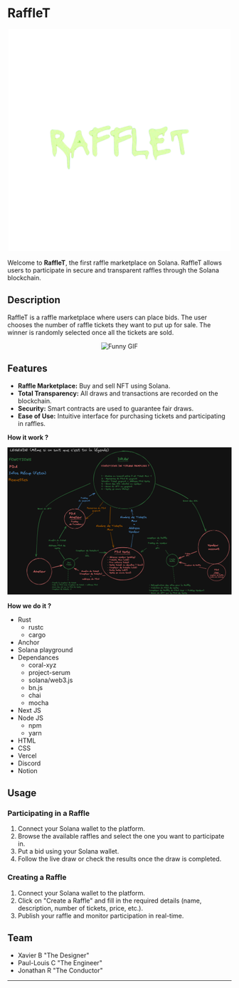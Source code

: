 # RaffleT

<p align="center">
  <img src="https://github.com/RisMouZ/RaffleT/blob/main/images/Rafflet_logo_no_back.png" alt="RaffleT Logo">
</p>

Welcome to **RaffleT**, the first raffle marketplace on Solana. RaffleT allows users to participate in secure and transparent raffles through the Solana blockchain.

## Description

RaffleT is a raffle marketplace where users can place bids. 
The user chooses the number of raffle tickets they want to put up for sale. The winner is randomly selected once all the tickets are sold.

<p align="center">
  <img src="https://i.giphy.com/media/v1.Y2lkPTc5MGI3NjExbnJvcWZuODN1d3JraGc0bDRlb3U1d3B0cmxqM3p5NzFmd21uMTNqYSZlcD12MV9pbnRlcm5hbF9naWZfYnlfaWQmY3Q9Zw/2dgL47e8NwHT5aiLI3/giphy.gif" alt="Funny GIF">
</p>


## Features

- **Raffle Marketplace:** Buy and sell NFT using Solana.
- **Total Transparency:** All draws and transactions are recorded on the blockchain.
- **Security:** Smart contracts are used to guarantee fair draws.
- **Ease of Use:** Intuitive interface for purchasing tickets and participating in raffles.

**How it work ?**

<p align="center">
  <img src="https://github.com/RisMouZ/RaffleT/blob/main/images/excalidraw_mecanism.png" alt="RaffleT Logo">
</p>

**How we do it ?**
+ Rust
  - rustc
  - cargo
+ Anchor
+ Solana playground
+ Dependances
  - coral-xyz
  - project-serum
  - solana/web3.js
  - bn.js
  - chai
  - mocha
+ Next JS
+ Node JS
  - npm
  - yarn
+ HTML
+ CSS
+ Vercel
+ Discord
+ Notion

## Usage

### Participating in a Raffle

1. Connect your Solana wallet to the platform.
2. Browse the available raffles and select the one you want to participate in.
3. Put a bid using your Solana wallet.
4. Follow the live draw or check the results once the draw is completed.

### Creating a Raffle

1. Connect your Solana wallet to the platform.
2. Click on "Create a Raffle" and fill in the required details (name, description, number of tickets, price, etc.).
3. Publish your raffle and monitor participation in real-time.

## Team
- Xavier B "The Designer"
- Paul-Louis C "The Engineer"
- Jonathan R "The Conductor"

---

